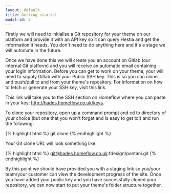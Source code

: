 ```yaml
---
layout: default
title: Getting started
modal-id: 2
---
```

Firstly we will need to initialise a Git repository for your theme on our platform and provide it with an API key so it can query Hestia and get the information it needs. You don't need to do anything here and it's a stage we will automate in the future.

Once we have done this we will create you an account on Gitlab (our internal Git platform) and you will receive an automatic email containing your login information. Before you can get to work on your theme, your will need to supply Gitlab with your Public SSH key. This is so you can clone and push/pull to and from your theme's repository. For information on how to fetch or generate your SSH key, visit this link.

This link will take you to the SSH section on Homeflow where you can paste in your key: http://hades.homeflow.co.uk/keys.

To clone your repository, open up a command prompt and cd to directory of your choice (but one that you won't forget and is easy to get to!) and run the following:

{% highlight html %}
	git clone <link>
{% endhighlight %}

Your Git clone URL will look something like: 

{% highlight html %}
	git@hades.homeflow.co.uk:fdesign/pantani.git
{% endhighlight %}

By this point we should have provided you with a staging link so you/your team/your customer can view the development progress of the site. Once you have added your public key and you have successfully cloned your repository, we can now start to put your theme's folder structure together. 